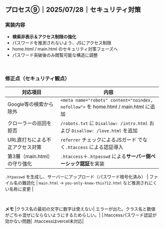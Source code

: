 ## プロセス⑨｜2025/07/28｜セキュリティ対策

### 実装内容
- **検索非表示＆アクセス制限の強化**
- パスワードを推測されないよう、JSにアクセス制限
- home.html / main.html のセキュリティ対策フェーズへ
 - パスワード突破後のみ閲覧可能な構造に調整

<br>

### 修正点（セキュリティ観点）

| 対応項目                       | 内容                                                                 |
|-------------------------------|----------------------------------------------------------------------|
| Google等の検索から除外        | `<meta name="robots" content="noindex, nofollow">` を home.html / main.html に追加 |
| クローラーの巡回を拒否         | `/robots.txt` に `Disallow: /intro.html` および `Disallow: /love.html` を追加       |
| URL直打ちによる不正アクセス対策 | `referrer` チェックによるJSガード でなく`.htaccess` による認証導入          |
| 第3層（main.html）の守り強化   | `.htaccess`＋`.htpasswd` による**サーバー側ベーシック認証**を実装             |
`.htpasswd` を生成し、サーバーにアップロード（パスワード暗号化済み）
| ファイル名の難読化              | `main.html` → `you-only-knew-this712.html` など推測されにくい名称に変更         |

<br>

**メモ**
|クラス名の最初の文字に数字は使えない|  エラーが出た。クラス名と数値がごちゃ混ぜにならないようにするためらしい。|
|.htaccessパスワード認証が効かない問題|  .htaccessはvercel未対応|
